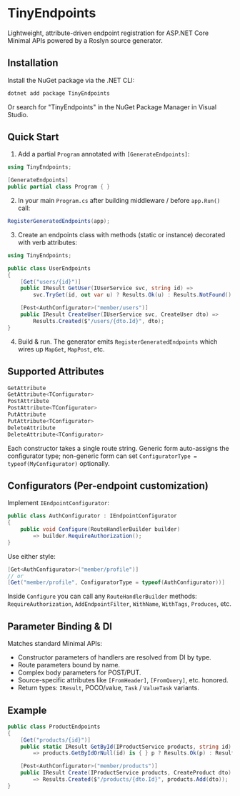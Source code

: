 # TinyEndpoints

Lightweight, attribute-driven endpoint registration for ASP.NET Core Minimal APIs powered by a Roslyn source generator.

## Installation
Install the NuGet package via the .NET CLI:
```sh
dotnet add package TinyEndpoints
```
Or search for "TinyEndpoints" in the NuGet Package Manager in Visual Studio.

## Quick Start
1. Add a partial `Program` annotated with `[GenerateEndpoints]`:
```csharp
using TinyEndpoints;

[GenerateEndpoints]
public partial class Program { }
```
2. In your main `Program.cs` after building middleware / before `app.Run()` call:
```csharp
RegisterGeneratedEndpoints(app);
```
3. Create an endpoints class with methods (static or instance) decorated with verb attributes:
```csharp
using TinyEndpoints;

public class UserEndpoints
{
    [Get("users/{id}")]
    public IResult GetUser(IUserService svc, string id) =>
        svc.TryGet(id, out var u) ? Results.Ok(u) : Results.NotFound();

    [Post<AuthConfigurator>("member/users")]
    public IResult CreateUser(IUserService svc, CreateUser dto) =>
        Results.Created($"/users/{dto.Id}", dto);
}
```
4. Build & run. The generator emits `RegisterGeneratedEndpoints` which wires up `MapGet`, `MapPost`, etc.

## Supported Attributes
```csharp
GetAttribute
GetAttribute<TConfigurator>
PostAttribute
PostAttribute<TConfigurator>
PutAttribute
PutAttribute<TConfigurator>
DeleteAttribute
DeleteAttribute<TConfigurator>
```
Each constructor takes a single route string. Generic form auto-assigns the configurator type; non-generic form can set `ConfiguratorType = typeof(MyConfigurator)` optionally.

## Configurators (Per-endpoint customization)
Implement `IEndpointConfigurator`:
```csharp
public class AuthConfigurator : IEndpointConfigurator
{
    public void Configure(RouteHandlerBuilder builder)
        => builder.RequireAuthorization();
}
```
Use either style:
```csharp
[Get<AuthConfigurator>("member/profile")]
// or
[Get("member/profile", ConfiguratorType = typeof(AuthConfigurator))]
```
Inside `Configure` you can call any `RouteHandlerBuilder` methods: `RequireAuthorization`, `AddEndpointFilter`, `WithName`, `WithTags`, `Produces`, etc.


## Parameter Binding & DI
Matches standard Minimal APIs:
- Constructor parameters of handlers are resolved from DI by type.
- Route parameters bound by name.
- Complex body parameters for POST/PUT.
- Source-specific attributes like `[FromHeader]`, `[FromQuery]`, etc. honored.
- Return types: `IResult`, POCO/value, `Task` / `ValueTask` variants.

## Example
```csharp
public class ProductEndpoints
{
    [Get("products/{id}")]
    public static IResult GetById(IProductService products, string id)
        => products.GetByIdOrNull(id) is { } p ? Results.Ok(p) : Results.NotFound();

    [Post<AuthConfigurator>("member/products")]
    public IResult Create(IProductService products, CreateProduct dto)
        => Results.Created($"/products/{dto.Id}", products.Add(dto));
}